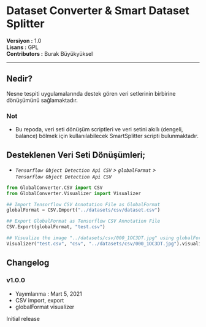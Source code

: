# Dataset Converter & Smart Dataset Splitter

**Versiyon	:**  1.0 		<br />
**Lisans  	:**  GPL 		<br />
**Contributors  :**  Burak Büyükyüksel	<br />

<hr />

## Nedir?

Nesne tespiti uygulamalarında destek gören veri setlerinin birbirine dönüşümünü sağlamaktadır.

### Not
* 	Bu repoda, veri seti dönüşüm scriptleri ve veri setini akıllı (dengeli, balance) bölmek için kullanılabilecek SmartSplitter scripti bulunmaktadır.


## Desteklenen Veri Seti Dönüşümleri;
*	<i> `Tensorflow Object Detection Api CSV` &gt; 
        `globalFormat` &gt;  
        `Tensorflow Object Detection Api CSV`
    </i>


```python
from GlobalConverter.CSV import CSV
from GlobalConverter.Visualizer import Visualizer

## Import Tensorflow CSV Annotation File as GlobalFormat
globalFormat = CSV.Import("../datasets/csv/dataset.csv")

## Export GlobalFormat as Tensorflow CSV Annotation File 
CSV.Export(globalFormat, "test.csv")

## Visualize the image "../datasets/csv/000_1OC3DT.jpg" using globalFormat
Visualizer("test.csv", "csv", "../datasets/csv/000_1OC3DT.jpg").visualize()
```

## Changelog

### v1.0.0
* Yayımlanma : Mart 5, 2021
* CSV import, export
* globalFormat visualizer

Initial release